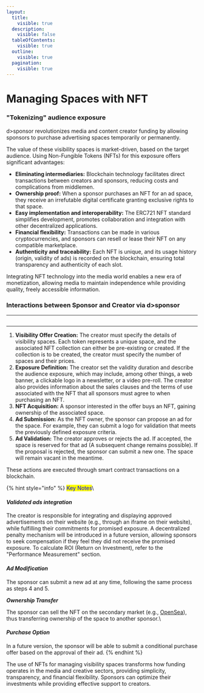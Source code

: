 ```yaml
---
layout:
  title:
    visible: true
  description:
    visible: false
  tableOfContents:
    visible: true
  outline:
    visible: true
  pagination:
    visible: true
---
```


# Managing Spaces with NFT

### "Tokenizing" audience exposure

d>sponsor revolutionizes media and content creator funding by allowing sponsors to purchase advertising spaces temporarily or permanently.

The value of these visibility spaces is market-driven, based on the target audience. Using Non-Fungible Tokens (NFTs) for this exposure offers significant advantages:

* **Eliminating intermediaries:** Blockchain technology facilitates direct transactions between creators and sponsors, reducing costs and complications from middlemen.
* **Ownership proof:** When a sponsor purchases an NFT for an ad space, they receive an irrefutable digital certificate granting exclusive rights to that space.
* **Easy implementation and interoperability:** The ERC721 NFT standard simplifies development, promotes collaboration and integration with other decentralized applications.
* **Financial flexibility:** Transactions can be made in various cryptocurrencies, and sponsors can resell or lease their NFT on any compatible marketplace.
* **Authenticity and traceability:** Each NFT is unique, and its usage history (origin, validity of ads) is recorded on the blockchain, ensuring total transparency and authenticity of each slot.

Integrating NFT technology into the media world enables a new era of monetization, allowing media to maintain independence while providing quality, freely accessible information.

### Interactions between Sponsor and Creator via d>sponsor

***

<figure><img src="broken-reference" alt=""><figcaption></figcaption></figure>

***

1. **Visibility Offer Creation:** The creator must specify the details of visibility spaces. Each token represents a unique space, and the associated NFT collection can either be pre-existing or created. If the collection is to be created, the creator must specify the number of spaces and their prices.
2. **Exposure Definition:** The creator set the validity duration and describe the audience exposure, which may include, among other things, a web banner, a clickable logo in a newsletter, or a video pre-roll. The creator also provides information about the sales clauses and the terms of use associated with the NFT that all sponsors must agree to when purchasing an NFT.&#x20;
3. **NFT Acquisition:** A sponsor interested in the offer buys an NFT, gaining ownership of the associated space.
4. **Ad Submission:** As the NFT owner, the sponsor can propose an ad for the space. For example, they can submit a logo for validation that meets the previously defined exposure criteria.
5. **Ad Validation:** The creator approves or rejects the ad. If accepted, the space is reserved for that ad (A subsequent change remains possible). If the proposal is rejected, the sponsor can submit a new one. The space will remain vacant in the meantime.

These actions are executed through smart contract transactions on a blockchain.&#x20;

{% hint style="info" %}
<mark style="color:blue;">Key Notes</mark>\


#### _Validated ads integration_

The creator is responsible for integrating and displaying approved advertisements on their website (e.g., through an iframe on their website), while fulfilling their commitments for promised exposure. A decentralized penalty mechanism will be introduced in a future version, allowing sponsors to seek compensation if they feel they did not receive the promised exposure. To calculate ROI (Return on Investment), refer to the "Performance Measurement" section.&#x20;



#### _Ad Modification_&#x20;

The sponsor can submit a new ad at any time, following the same process as steps 4 and 5.&#x20;



_**Ownership Transfer**_

The sponsor can sell the NFT on the secondary market (e.g., [OpenSea](https://opensea.io/)), thus transferring ownership of the space to another sponsor.\


#### _Purchase Option_&#x20;

In a future version, the sponsor will be able to submit a conditional purchase offer based on the approval of their ad.
{% endhint %}

The use of NFTs for managing visibility spaces transforms how funding operates in the media and creative sectors, providing simplicity, transparency, and financial flexibility. Sponsors can optimize their investments while providing effective support to creators.
